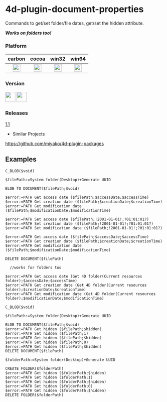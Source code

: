 4d-plugin-document-properties
=============================

Commands to get/set folder/file dates, get/set the hidden attribute.

***Works on folders too!***

### Platform

| carbon | cocoa | win32 | win64 |
|:------:|:-----:|:---------:|:---------:|
|<img src="https://cloud.githubusercontent.com/assets/1725068/22371562/1b091f0a-e4db-11e6-8458-8653954a7cce.png" width="24" height="24" />|<img src="https://cloud.githubusercontent.com/assets/1725068/22371562/1b091f0a-e4db-11e6-8458-8653954a7cce.png" width="24" height="24" />|<img src="https://cloud.githubusercontent.com/assets/1725068/22371562/1b091f0a-e4db-11e6-8458-8653954a7cce.png" width="24" height="24" />|<img src="https://cloud.githubusercontent.com/assets/1725068/22371562/1b091f0a-e4db-11e6-8458-8653954a7cce.png" width="24" height="24" />|

### Version

<img src="https://cloud.githubusercontent.com/assets/1725068/18940649/21945000-8645-11e6-86ed-4a0f800e5a73.png" width="32" height="32" /> <img src="https://cloud.githubusercontent.com/assets/1725068/18940648/2192ddba-8645-11e6-864d-6d5692d55717.png" width="32" height="32" />

### Releases

[1.1](https://github.com/miyako/4d-plugin-document-properties/releases/tag/1.1)

* Similar Projects

https://github.com/miyako/4d-plugin-packages

## Examples

```
C_BLOB($void)

$filePath:=System folder(Desktop)+Generate UUID

BLOB TO DOCUMENT($filePath;$void)

$error:=PATH Get access date ($filePath;$accessDate;$accessTime)
$error:=PATH Get creation date ($filePath;$creationDate;$creationTime)
$error:=PATH Get modification date ($filePath;$modificationDate;$modificationTime)

$error:=PATH Set access date ($filePath;!2001-01-01!;?01:01:01?)
$error:=PATH Set creation date ($filePath;!2001-01-01!;?01:01:01?)
$error:=PATH Set modification date ($filePath;!2001-01-01!;?01:01:01?)

$error:=PATH Get access date ($filePath;$accessDate;$accessTime)
$error:=PATH Get creation date ($filePath;$creationDate;$creationTime)
$error:=PATH Get modification date ($filePath;$modificationDate;$modificationTime)

DELETE DOCUMENT($filePath)

  //works for folders too

$error:=PATH Get access date (Get 4D folder(Current resources folder);$accessDate;$accessTime)
$error:=PATH Get creation date (Get 4D folder(Current resources folder);$creationDate;$creationTime)
$error:=PATH Get modification date (Get 4D folder(Current resources folder);$modificationDate;$modificationTime)
```

```
C_BLOB($void)

$filePath:=System folder(Desktop)+Generate UUID

BLOB TO DOCUMENT($filePath;$void)
$error:=PATH Get hidden ($filePath;$hidden)
$error:=PATH Set hidden ($filePath;1)
$error:=PATH Get hidden ($filePath;$hidden)
$error:=PATH Set hidden ($filePath;0)
$error:=PATH Get hidden ($filePath;$hidden)
DELETE DOCUMENT($filePath)

$folderPath:=System folder(Desktop)+Generate UUID

CREATE FOLDER($folderPath)
$error:=PATH Get hidden ($folderPath;$hidden)
$error:=PATH Set hidden ($folderPath;1)
$error:=PATH Get hidden ($folderPath;$hidden)
$error:=PATH Set hidden ($folderPath;0)
$error:=PATH Get hidden ($folderPath;$hidden)
DELETE FOLDER($folderPath)
```
